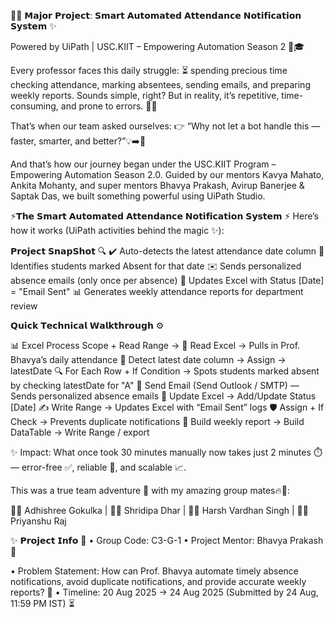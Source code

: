🚀🌟 𝗠𝗮𝗷𝗼𝗿 𝗣𝗿𝗼𝗷𝗲𝗰𝘁: 𝗦𝗺𝗮𝗿𝘁 𝗔𝘂𝘁𝗼𝗺𝗮𝘁𝗲𝗱 𝗔𝘁𝘁𝗲𝗻𝗱𝗮𝗻𝗰𝗲 𝗡𝗼𝘁𝗶𝗳𝗶𝗰𝗮𝘁𝗶𝗼𝗻 𝗦𝘆𝘀𝘁𝗲𝗺 ✨

Powered by UiPath | USC.KIIT – Empowering Automation Season 2 🤖🎓

Every professor faces this daily struggle:
 ⏳ spending precious time checking attendance, marking absentees, sending emails, and preparing weekly reports.
Sounds simple, right? But in reality, it’s repetitive, time-consuming, and prone to errors. 😵‍💫

That’s when our team asked ourselves:
 👉 “Why not let a bot handle this — faster, smarter, and better?”💡➡️🤖

And that’s how our journey began under the USC.KIIT Program – Empowering Automation Season 2.0. Guided by our mentors Kavya Mahato, Ankita Mohanty, and super mentors Bhavya Prakash, Avirup Banerjee & Saptak Das, we built something powerful using UiPath Studio.

⚡𝗧𝗵𝗲 𝗦𝗺𝗮𝗿𝘁 𝗔𝘂𝘁𝗼𝗺𝗮𝘁𝗲𝗱 𝗔𝘁𝘁𝗲𝗻𝗱𝗮𝗻𝗰𝗲 𝗡𝗼𝘁𝗶𝗳𝗶𝗰𝗮𝘁𝗶𝗼𝗻 𝗦𝘆𝘀𝘁𝗲𝗺 ⚡
Here’s how it works (UiPath activities behind the magic ✨):

𝗣𝗿𝗼𝗷𝗲𝗰𝘁 𝗦𝗻𝗮𝗽𝗦𝗵𝗼𝘁 🔍
 ✔️ Auto-detects the latest attendance date column
 🧭 Identifies students marked Absent for that date
 ✉️ Sends personalized absence emails (only once per absence)
 📝 Updates Excel with Status [Date] = "Email Sent"
 📊 Generates weekly attendance reports for department review

𝗤𝘂𝗶𝗰𝗸 𝗧𝗲𝗰𝗵𝗻𝗶𝗰𝗮𝗹 𝗪𝗮𝗹𝗸𝘁𝗵𝗿𝗼𝘂𝗴𝗵 ⚙️

📊 Excel Process Scope + Read Range → 📂 Read Excel → Pulls in Prof. Bhavya’s daily attendance
🔎 Detect latest date column → Assign → latestDate
🔍 For Each Row + If Condition → Spots students marked absent by checking latestDate for "A"
📧 Send Email (Send Outlook / SMTP) — Sends personalized absence emails
🧾 Update Excel → Add/Update Status [Date]
✍ Write Range → Updates Excel with “Email Sent” logs
🛡 Assign + If Check → Prevents duplicate notifications
📑 Build weekly report → Build DataTable → Write Range / export

✨ Impact: What once took 30 minutes manually now takes just 2 minutes ⏱️ — error-free ✅, reliable 💯, and scalable 📈.

This was a true team adventure 🤝 with my amazing group mates🔥👏:

 👩‍💻 Adhishree Gokulka | 👩‍💻 Shridipa Dhar | 👨‍💻 Harsh Vardhan Singh | 👨‍💻 Priyanshu Raj

✨ 𝗣𝗿𝗼𝗷𝗲𝗰𝘁 𝗜𝗻𝗳𝗼 🧾
 • Group Code: C3-G-1
 • Project Mentor: Bhavya Prakash 🙏
 
 • Problem Statement: How can Prof. Bhavya automate timely absence notifications, avoid duplicate notifications, and provide accurate weekly reports? 🧩
 • Timeline: 20 Aug 2025 → 24 Aug 2025 (Submitted by 24 Aug, 11:59 PM IST) ⏳
